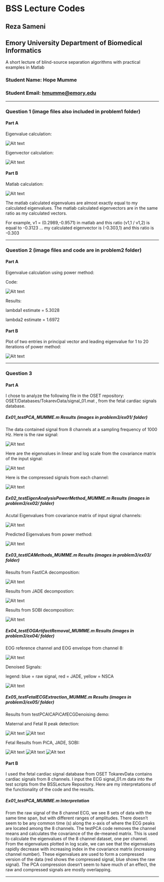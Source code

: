 # BSS Lecture Codes
## Reza Sameni
## Emory University Department of Biomedical Informatics

A short lecture of blind-source separation algorithms with practical examples in Matlab

### Student Name: Hope Mumme
### Student Email: hmumme@emory.edu
***
### Question 1 (image files also included in problem1 folder)
#### Part A
Eigenvalue calculation:

![Alt text](/problem1/hw11-problem1a1.png?raw=true "Eigenvalue Calculation")

Eigenvector calculation:

![Alt text](/problem1/hw11-problem1a2.png?raw=true "Eigenvector Calculation")

#### Part B
Matlab calculation:

![Alt text](/problem1/hw11-problem1b.png?raw=true "Matlab Calculation")

The matlab calculated eigenvalues are almost exactly equal to my calculated eigenvalues. The matlab calculated eigenvectors are in the same ratio as my calculated vectors. 

For example, v1 = (0.2989,-0.9571) in matlab and this ratio (v1,1 / v1,2) is equal to -0.3123 ... my calculated eigenvector is (-0.303,1) and this ratio is -0.303

***
### Question 2 (image files and code are in problem2 folder)
#### Part A 
Eigenvalue calculation using power method:

Code:

![Alt text](/problem2/hw11-problem2a.png?raw=true "Matlab eigenvalue prediction")

Results:

lambda1 estimate = 5.3028

lambda2 estimate = 1.6972

#### Part B
Plot of two entries in principal vector and leading eigenvalue for 1 to 20 iterations of power method:

![Alt text](/problem2/hw11-problem2b.png?raw=true "Matlab Power Plot")

***

### Question 3
#### Part A
I chose to analyze the following file in the OSET repository: OSET/Databases/TokarevData/signal_01.mat , from the fetal cardiac signals database.

##### Ex01_testPCA_MUMME.m Results (images in problem3/ex01/ folder)
The data contained signal from 8 channels at a sampling frequency of 1000 Hz. Here is the raw signal:

![Alt text](/problem3/ex01/ex01-raw.png?raw=true "ex01 Raw")

Here are the eigenvalues in linear and log scale from the covariance matrix of the input signal:

![Alt text](/problem3/ex01/ex01-eigenvalue.png?raw=true "ex01 eigenvalues")

Here is the compressed signals from each channel:

![Alt text](/problem3/ex01/ex01-compressed.png?raw=true "ex01 compressed")

##### Ex02_testEigenAnalysisPowerMethod_MUMME.m Results (images in problem3/ex02/ folder)

Acutal Eigenvalues from covariance matrix of input signal channels:

![Alt text](/problem3/ex02/ex02-actualE.png?raw=true "ex02 actual eigenvalues")

Predicted Eigenvalues from power method:

![Alt text](/problem3/ex02/ex02-predictedE.png?raw=true "ex02 predicted eigenvalues")

##### Ex03_testICAMethods_MUMME.m Results (images in problem3/ex03/ folder)

Results from FastICA decomposition:

![Alt text](/problem3/ex03/ex03-fatsica.png?raw=true "ex03 fastICA")

Results from JADE decompostion:

![Alt text](/problem3/ex03/ex03-jade.png?raw=true "ex03 JADE")

Results from SOBI decomposition:

![Alt text](/problem3/ex03/ex03-sobi.png?raw=true "ex03 SOBI")

##### Ex04_testEOGArtifactRemoval_MUMME.m Results (images in problem3/ex04/ folder)

EOG reference channel and EOG envelope from channel 8:

![Alt text](/problem3/ex04/ex04-ref.png?raw=true "ex04 ref")

Denoised Signals:

legend: blue = raw signal, red = JADE, yellow = NSCA

![Alt text](/problem3/ex04/ex04-denoised.png?raw=true "ex04 denoised")

##### Ex05_testFetalECGExtraction_MUMME.m Results (images in problem3/ex05/ folder)

Results from testPCAICAPiCAfECGDenoising demo:

Maternal and Fetal R peak detection:

![Alt text](/problem3/ex05/ex05-fetal.png?raw=true "ex05 fetal") ![Alt text](/problem3/ex05/ex05-maternal.png?raw=true "ex05 maternal")

Fetal Results from PiCA, JADE, SOBI:

![Alt text](/problem3/ex05/ex05-fetal_denoised.png?raw=true "ex05 fetal PiCA")
![Alt text](/problem3/ex05/ex05-fetal_jade.png?raw=true "ex05 fetal JADE")
![Alt text](/problem3/ex05/ex05-fetal_sobi.png?raw=true "ex05 fetal SOBI")

#### Part B

I used the fetal cardiac signal database from OSET TokarevData contains cardiac signals from 8 channels. I input the ECG signal_01.m data into the test scripts from the BSSLecture Repository. Here are my interpretations of the functionality of the code and the results. 

##### Ex01_testPCA_MUMME.m Interpretation

From the raw signal of the 8 channel ECG, we see 8 sets of data with the same time span, but with different ranges of amplitudes. There doesn’t seem to be any common time (s) along the x-axis of where the ECG peaks are located among the 8 channels. The testPCA code removes the channel means and calculates the covariance of the de-meaned matrix. This is used to calculate the eigenvalues of the 8 channel dataset, one per channel. From the eigenvalues plotted in log scale, we can see that the eigenvalues rapidly decrease with increasing index in the covariance matrix (increasing channel number). These eigenvalues are used to form a compressed version of the data (red shows the compressed signal, blue shows the raw signal). The PCA compression doesn’t seem to have much of an effect, the raw and compressed signals are mostly overlapping.  

***
